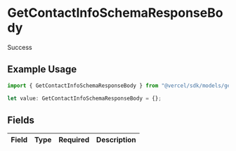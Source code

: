 # GetContactInfoSchemaResponseBody

Success

## Example Usage

```typescript
import { GetContactInfoSchemaResponseBody } from "@vercel/sdk/models/getcontactinfoschemaop.js";

let value: GetContactInfoSchemaResponseBody = {};
```

## Fields

| Field       | Type        | Required    | Description |
| ----------- | ----------- | ----------- | ----------- |